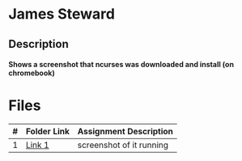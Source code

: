 # James Steward

## Description

#### Shows a screenshot that ncurses was downloaded and install (on chromebook)


# Files

|  #  | Folder Link | Assignment Description |
| :-: | ----------- | ---------------------- |
|  1  |[Link 1](CursesTest.md)   | screenshot of it running |


